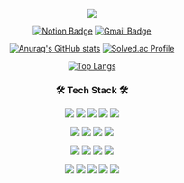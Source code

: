 <p align='center'>
  <img src=https://capsule-render.vercel.app/api?type=waving&color=0:00ffff,20:afeeee,40:b0e0e6,60:add8e6,80:87cefa,100:87ceeb&height=280&section=header&text=Bluemingcloud%20GitHub&fontSize=54&animation=fadeIn&fontAlignY=32&fontColor=FFFFFF&desc=bluemingcloud0911@gmail.com&descAlignY=51&descAlign=67>
</p>
<div align='center'>
  
  <a href="#">[![Notion Badge](https://img.shields.io/badge/Notion-000000?style=flat-square&logo=Notion&logoColor=white)](https://bluemingcloud.notion.site/Sumin-Baek-12e19fedfc7980cf8363cbad30faed06)</a>
  <a href="#">[![Gmail Badge](https://img.shields.io/badge/Gmail-d14836?style=flat-square&logo=Gmail&logoColor=white&link=mailto:bluemingcloud0911@gmail.com)](mailto:bluemingcloud0911@gmail.com)</a>

</div>

<div align='center'>
  
  <a href="#">[![Anurag's GitHub stats](https://github-readme-stats.vercel.app/api?username=Bluemingcloud&show_icons=false&theme=buefy&hide=stars&rank_icon=percentile)](https://github.com/anuraghazra/github-readme-stats)</a>
  <a href="#">[![Solved.ac Profile](http://mazassumnida.wtf/api/v2/generate_badge?boj=bluemingcloud)](https://solved.ac/bluemingcloud) </a>
  
</div>
<div align='center'>
  
<a href="#">[![Top Langs](https://github-readme-stats.vercel.app/api/top-langs/?username=Bluemingcloud)](https://github.com/anuraghazra/github-readme-stats)</a>

</div>


<h3 align="center"> 🛠 Tech Stack 🛠 </h3>
<div align='center'>

  ![](https://img.shields.io/badge/HTML5-E34F26?style=for-the-badge&logo=html5&logoColor=white) ![](https://img.shields.io/badge/CSS3-1572B6?style=for-the-badge&logo=css3&logoColor=white) ![](https://img.shields.io/badge/JavaScript-F7DF1E?style=for-the-badge&logo=JavaScript&logoColor=white) ![](https://img.shields.io/badge/jQuery-0769AD?style=for-the-badge&logo=jquery&logoColor=white) ![](https://img.shields.io/badge/React-20232A?style=for-the-badge&logo=react&logoColor=61DAFB)
  
  ![](https://img.shields.io/badge/Java-ED8B00?style=for-the-badge&logo=openjdk&logoColor=white) ![](https://img.shields.io/badge/Kotlin-0095D5?&style=for-the-badge&logo=kotlin&logoColor=white) ![](https://img.shields.io/badge/Spring-6DB33F?style=for-the-badge&logo=spring&logoColor=white) ![](https://img.shields.io/badge/C%23-239120?style=for-the-badge&logo=c-sharp&logoColor=white)

  ![](https://img.shields.io/badge/Oracle-F80000?style=for-the-badge&logo=Oracle&logoColor=white) ![](https://img.shields.io/badge/MySQL-005C84?style=for-the-badge&logo=mysql&logoColor=white) ![](https://img.shields.io/badge/PostgreSQL-316192?style=for-the-badge&logo=postgresql&logoColor=white) ![](https://img.shields.io/badge/SQLite-07405E?style=for-the-badge&logo=sqlite&logoColor=white)
  
  ![](https://img.shields.io/badge/Eclipse-2C2255?style=for-the-badge&logo=eclipse&logoColor=white) ![](https://img.shields.io/badge/IntelliJ_IDEA-000000.svg?style=for-the-badge&logo=intellij-idea&logoColor=white) ![](https://img.shields.io/badge/Android_Studio-3DDC84?style=for-the-badge&logo=android-studio&logoColor=white) ![](https://img.shields.io/badge/Visual_Studio_Code-0078D4?style=for-the-badge&logo=visual%20studio%20code&logoColor=white) ![](https://img.shields.io/badge/Unity-100000?style=for-the-badge&logo=unity&logoColor=white)


</div>




<!---
Bluemingcloud/Bluemingcloud is a ✨ special ✨ repository because its `README.md` (this file) appears on your GitHub profile.
You can click the Preview link to take a look at your changes.
--->
